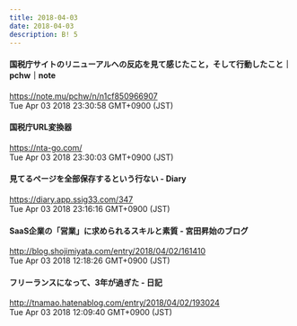 ```yaml
---
title: 2018-04-03
date: 2018-04-03
description: B! 5
---
```


#### 国税庁サイトのリニューアルへの反応を見て感じたこと，そして行動したこと｜pchw｜note
https://note.mu/pchw/n/n1cf850966907<br>
Tue Apr 03 2018 23:30:58 GMT+0900 (JST)<br>


#### 国税庁URL変換器
https://nta-go.com/<br>
Tue Apr 03 2018 23:30:03 GMT+0900 (JST)<br>


#### 見てるページを全部保存するという行ない - Diary
https://diary.app.ssig33.com/347<br>
Tue Apr 03 2018 23:16:16 GMT+0900 (JST)<br>


#### SaaS企業の「営業」に求められるスキルと素質 - 宮田昇始のブログ
http://blog.shojimiyata.com/entry/2018/04/02/161410<br>
Tue Apr 03 2018 12:18:26 GMT+0900 (JST)<br>


#### フリーランスになって、3年が過ぎた - 日記
http://tnamao.hatenablog.com/entry/2018/04/02/193024<br>
Tue Apr 03 2018 12:09:40 GMT+0900 (JST)<br>



